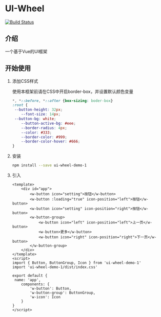 # UI-Wheel

[![Build Status](https://travis-ci.org/GalenaHu/UI-Wheel.svg?branch=master)](https://travis-ci.org/GalenaHu/UI-Wheel)

## 介绍

一个基于Vue的UI框架

## 开始使用

1. 添加CSS样式

   使用本框架前请在CSS中开启border-box，并设置默认颜色变量

   ```css
   *, *::before, *::after {box-sizing: boder-box}
   :root {
    --button-height: 32px;
       --font-size: 14px;
    --button-bg: white;
       --button-active-bg: #eee;
       --border-radius: 4px;
       --color: #333;
       --border-color: #999;
       --border-color-hover: #666;
   }
   ```
   
2. 安装

   ```bash
   npm install --save ui-wheel-demo-1
   ```

3. 引入

   ```vue
   <template>
       <div id="app">
           <w-button icon="setting">按钮</w-button>
           <w-button :loading="true" icon-position="left">按钮</w-button>
           <w-button icon="setting" icon-position="right">按钮</w-button>
           <w-button-group>
               <w-button icon="left" icon-position="left">上一页</w-button>
               <w-button>更多</w-button>
               <w-button icon="right" icon-position="right">下一页</w-button>
           </w-button-group>
       </div>
   </template>
   <script>
   import { Button, ButtonGroup, Icon } from 'ui-wheel-demo-1'
   import 'ui-wheel-demo-1/dist/index.css'
   
   export default {
    name: 'app',
       components: {
           'w-button': Button,
           'w-button-group': ButtonGroup,
           'w-icon': Icon
       }
   }
   </script>
   ```
   
   